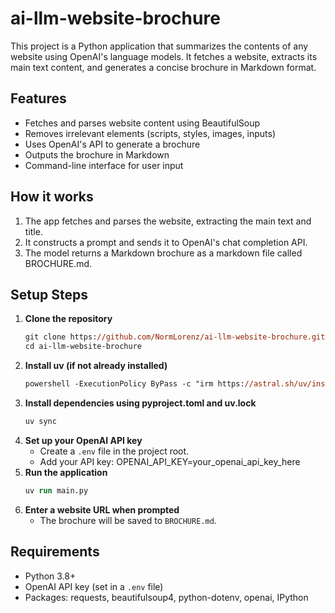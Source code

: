 # ai-llm-website-brochure

This project is a Python application that summarizes the contents of any website using OpenAI's language models. It fetches a website, extracts its main text content, and generates a concise brochure in Markdown format.

## Features
- Fetches and parses website content using BeautifulSoup
- Removes irrelevant elements (scripts, styles, images, inputs)
- Uses OpenAI's API to generate a brochure
- Outputs the brochure in Markdown
- Command-line interface for user input

## How it works
1. The app fetches and parses the website, extracting the main text and title.
2. It constructs a prompt and sends it to OpenAI's chat completion API.
3. The model returns a Markdown brochure as a markdown file called BROCHURE.md.

## Setup Steps

1. **Clone the repository**
   ```ps
   git clone https://github.com/NormLorenz/ai-llm-website-brochure.git
   cd ai-llm-website-brochure
   ```
2. **Install uv (if not already installed)**
   ```ps
   powershell -ExecutionPolicy ByPass -c "irm https://astral.sh/uv/install.ps1 | iex"
   ```
3. **Install dependencies using pyproject.toml and uv.lock**
   ```ps
   uv sync
   ```
4. **Set up your OpenAI API key**
   - Create a `.env` file in the project root.
   - Add your API key: OPENAI_API_KEY=your_openai_api_key_here
5. **Run the application**
   ```ps
   uv run main.py
   ```
6. **Enter a website URL when prompted**
   - The brochure will be saved to `BROCHURE.md`.

## Requirements
- Python 3.8+
- OpenAI API key (set in a `.env` file)
- Packages: requests, beautifulsoup4, python-dotenv, openai, IPython
